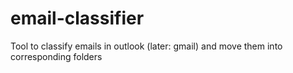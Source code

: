 # email-classifier
Tool to classify emails in outlook (later: gmail) and move them into corresponding folders
